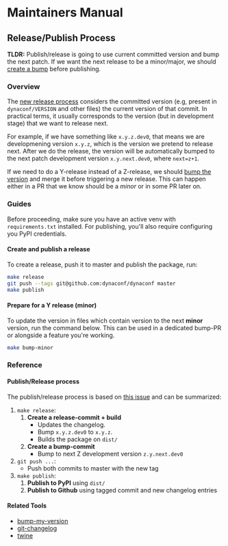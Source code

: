 # Maintainers Manual

## Release/Publish Process

**TLDR:** Publish/release is going to use current committed version and bump the next patch.
If we want the next release to be a minor/major, we should [create a bump](#prepare-for-a-y-release-minor) before publishing.

### Overview

The [new release process](#releasepublish-process) considers the committed version (e.g, present in `dynaconf/VERSION` and other files) the current version of that commit.
In practical terms, it usually corresponds to the version (but in development stage) that we want to release next.

For example, if we have something like `x.y.z.dev0`, that means we are developmening version `x.y.z`, which is the version we pretend to release next.
After we do the release, the version will be automatically bumped to the next patch development version `x.y.next.dev0`, where `next=z+1`.

If we need to do a Y-release instead of a Z-release, we should [bump the version](#prepare-for-a-y-release-minor) and merge it before triggering a new release.
This can happen either in a PR that we know should be a *minor* or in some PR later on.

### Guides

Before proceeding, make sure you have an active venv with `requirements.txt` installed.
For publishing, you'll also require configuring you PyPI credentials.

#### Create and publish a release

To create a release, push it to master and publish the package, run:

```bash
make release
git push --tags git@github.com:dynaconf/dynaconf master
make publish
```

#### Prepare for a Y release (minor)

To update the version in files which contain version to the next **minor** version, run the command below.
This can be used in a dedicated bump-PR or alongside a feature you're working.

```bash
make bump-minor
```

### Reference

#### Publish/Release process

The publish/release process is based on [this issue](https://github.com/dynaconf/dynaconf/issues/1072)
and can be summarized:

1. `make release`:
    1. **Create a release-commit + build**
        * Updates the changelog.
        * Bump `x.y.z.dev0` to `x.y.z`.
        * Builds the package on `dist/`
    1. **Create a bump-commit**
        * Bump to next Z development version `z.y.next.dev0`
1. `git push ...`:
    * Push both commits to master with the new tag
1. `make publish`:
    1. **Publish to PyPI** using `dist/`
    1. **Publish to Github** using tagged commit and new changelog entries

#### Related Tools

- [bump-my-version]()
- [git-changelog]()
- [twine]()
